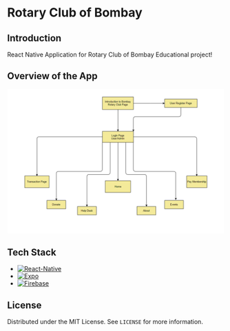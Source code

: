# Rotary Club of Bombay

## Introduction

React Native Application for Rotary Club of Bombay Educational project!

## Overview of the App

![Landing Page](./assets/DFD.png "DFD")

## Tech Stack
- [![React-Native](https://img.shields.io/badge/React_Native-20232A?style=for-the-badge&logo=react&logoColor=61DAFB)](https://reactnative.dev/)
- [![Expo](https://img.shields.io/badge/Expo-1B1F23?style=for-the-badge&logo=expo&logoColor=white)]((https://expo.dev/))
- [![Firebase](https://img.shields.io/badge/firebase-ffca28?style=for-the-badge&logo=firebase&logoColor=black)]((https://firebase.google.com/))

## License

Distributed under the MIT License. See `LICENSE` for more information.
